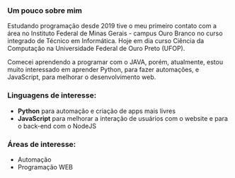 <h3>Um pouco sobre mim</h3>
<p>Estudando programação desde 2019 tive o meu primeiro contato com a área no Instituto Federal de Minas Gerais - campus Ouro Branco no curso integrado de Técnico em Informática. Hoje em dia curso Ciência da Computação na Universidade Federal de Ouro Preto (UFOP).</p>
<p>Comecei aprendendo a programar com o JAVA, porém, atualmente, estou muito interessado em aprender Python, para fazer automações, e JavaScript, para melhorar o desenvolvimento web.</p> 

<h3>Linguagens de interesse:</h3>
<ul>
  <li><b>Python</b> para automação e criação de apps mais livres</li>
  <li><b>JavaScript</b> para melhorar a interação de usuários com o website e para o back-end com o NodeJS</li>
</ul>

<h3>Áreas de interesse:</h3>
<ul>
  <li>Automação</li>
  <li>Programação WEB</li>
</ul>
